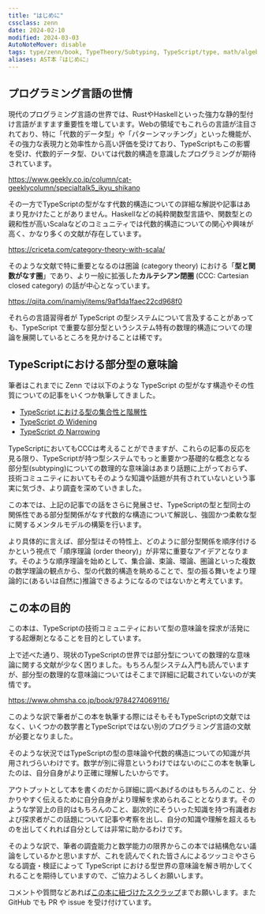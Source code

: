 ```yaml
---
title: "はじめに"
cssclass: zenn
date: 2024-02-10
modified: 2024-03-03
AutoNoteMover: disable
tags: type/zenn/book, TypeTheory/Subtyping, TypeScript/type, math/algebra
aliases: AST本『はじめに』
---
```


## プログラミング言語の世情

現代のプログラミング言語の世界では、RustやHaskellといった強力な静的型付け言語がますます重要性を増しています。Webの領域でもこれらの言語が注目されており、特に「代数的データ型」や「パターンマッチング」といった機能が、その強力な表現力と効率性から高い評価を受けており、TypeScriptもこの影響を受け、代数的データ型、ひいては代数的構造を意識したプログラミングが期待されています。

https://www.geekly.co.jp/column/cat-geeklycolumn/specialtalk5_ikyu_shikano

その一方でTypeScriptの型がなす代数的構造についての詳細な解説や記事はあまり見かけたことがありません。Haskellなどの純粋関数型言語や、関数型との親和性が高いScalaなどのコミュニティでは代数的構造についての関心や興味が高く、かなり多くの文献が存在しています。

https://criceta.com/category-theory-with-scala/

そのような文献で特に重要となるのは圏論 (category theory) における「**型と関数がなす圏**」であり、より一般に拡張した**カルテシアン閉圏** (CCC: Cartesian closed category) の話が中心となっています。

https://qiita.com/inamiy/items/9af1da1faec22cd968f0

それらの言語習得者が TypeScript の型システムについて言及することがあっても、TypeScript で重要な部分型というシステム特有の数理的構造についての理論を展開しているところを見かけることは稀です。

## TypeScriptにおける部分型の意味論

筆者はこれまでに Zenn では以下のような TypeScript の型がなす構造やその性質についての記事をいくつか執筆してきました。

- [TypeScript における型の集合性と階層性](https://zenn.dev/estra/articles/typescript-type-set-hierarchy)
- [TypeScript の Widening](https://zenn.dev/estra/articles/typescript-widening)
- [TypeScript の Narrowing](https://zenn.dev/estra/articles/typescript-narrowing)

TypeScriptにおいてもCCCは考えることができますが、これらの記事の反応を見る限り、TypeScriptが持つ型システムでもっと重要かつ基礎的な概念となる部分型(subtyping)についての数理的な意味論はあまり話題に上がっておらず、技術コミュニティにおいてもそのような知識や話題が共有されていないという事実に気づき、より調査を深めていきました。

この本では、上記の記事での話をさらに発展させ、TypeScriptの型と型同士の関係性である部分型関係がなす代数的な構造について解説し、強固かつ柔軟な型に関するメンタルモデルの構築を行います。

より具体的に言えば、部分型はその特性上、どのように部分型関係を順序付けるかという視点で「順序理論 (order theory)」が非常に重要なアイデアとなります。そのような順序理論を始めとして、集合論、束論、環論、圏論といった複数の数学理論の観点から、型の代数的構造を眺めることで、型の振る舞いをより理論的に(あるいは自然に)推論できるようになるのではないかと考えています。

## この本の目的

この本は、TypeScriptの技術コミュニティにおいて型の意味論を探求が活発にする起爆剤となることを目的としています。

上で述べた通り、現状のTypeScriptの世界では部分型についての数理的な意味論に関する文献が少なく困りました。もちろん型システム入門も読んでいますが、部分型の数理的な意味論についてはそこまで詳細に記載されていないのが実情です。

https://www.ohmsha.co.jp/book/9784274069116/

このような訳で筆者がこの本を執筆する際にはそもそもTypeScriptの文献ではなく、いくつかの数学書とTypeScriptではない別のプログラミング言語の文献が必要となりました。

そのような状況ではTypeScriptの型の意味論や代数的構造についての知識が共用されづらいわけです。数学が別に得意というわけではないのにこの本を執筆したのは、自分自身がより正確に理解したいからです。

アウトプットとして本を書くのだから詳細に調べあげるのはもちろんのこと、分かりやすく伝えるために自分自身がより理解を求められることとなります。そのような学習上の目的はもちろんのこと、副次的にそういった知識を持つ有識者および探求者がこの話題について記事や考察を出し、自分の知識や理解を超えるものを出してくれれば自分としては非常に助かるわけです。

そのような訳で、筆者の調査能力と数学能力の限界からこの本では結構危ない議論をしているかと思いますが、これを読んでくれた皆さんによるツッコミやさらなる調査・検証によって TypeScript における型世界の意味論を解き明かしてくれることを期待していますので、ご協力よろしくお願いします。

コメントや質問などあれば[この本に紐づけたスクラップ](https://zenn.dev/estra/scraps/9a557cab6e6bd0)までお願いします。また GitHub でも PR や issue を受け付けています。

